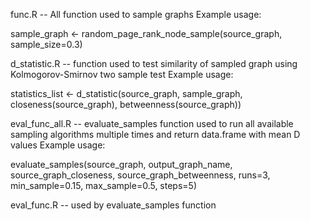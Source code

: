 func.R -- All function used to sample graphs
Example usage:

sample_graph <- random_page_rank_node_sample(source_graph, sample_size=0.3)

d_statistic.R -- function used to test similarity of sampled graph using Kolmogorov-Smirnov two sample test
Example usage:

statistics_list <- d_statistic(source_graph, sample_graph, closeness(source_graph), betweenness(source_graph))

eval_func_all.R -- evaluate_samples function used to run all available sampling algorithms multiple times and return data.frame with mean D values
Example usage:

evaluate_samples(source_graph, output_graph_name, source_graph_closeness, source_graph_betweenness, runs=3, min_sample=0.15, max_sample=0.5, steps=5)

eval_func.R -- used by evaluate_samples function

